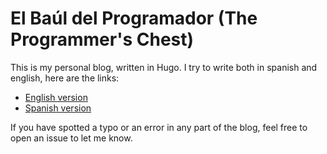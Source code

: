 # El Baúl del Programador (The Programmer's Chest)

This is my personal blog, written in Hugo. I try to write both in spanish and english, here are the links:

- [English version](https://elbauldelprogramador.com/en/ "")
- [Spanish version](https://elbauldelprogramador.com/ "")

If you have spotted a typo or an error in any part of the blog, feel free to open an issue to let me know.
